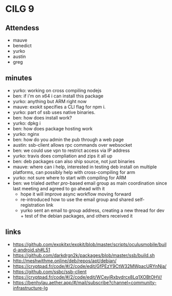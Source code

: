 # CILG 9

## Attendess
- mauve
- benedict
- yurko
- austin
- greg

## minutes
- yurko: working on cross compiling nodejs
- ben: if i'm on x64 i can install this package
- yurko: anything but ARM right now
- mauve: exokit specifies a CLI flag for npm i.
- yurko: part of ssb uses native binaries.
- ben: how does install work?
- yurko: dpkg i
- ben: how does package hosting work
- yurko: nginx
- ben: how do you admin the pub through a web page
- austin: ssb-client allows rpc commands over websocket
- ben: we could use vpn to restrict access via IP address
- yurko: travis does compliation and zips it all up
- ben: deb packages can also ship source, not just binaries
- mauve: where can i help, interested in testing deb install on multiple platforms, can possibly help with cross-compiling for arm
- yurko: not sure where to start with compiling for ARM
- ben: we trialed _aether pro_-based email group as main coordination since last meeting and agreed to go ahead with it
  - hope it will improve async workflow moving forward
  - re-introduced how to use the email group and shared self-registration link
  - yurko sent an email to group address, creating a new thread for dev + test of the debian packages, and others received it

## links
- https://github.com/exokitxr/exokit/blob/master/scripts/oculusmobile/build-android.sh#L51
- https://github.com/darkdrgn2k/packages/blob/master/ssb/build.sh
- http://meshwithme.online/deb/repos/apt/debian/
- https://cryptpad.fr/code/#/2/code/edit/GfPEzY9CtW32MWpacURYnNja/
- https://github.com/ssbc/ssb-client
- https://cryptpad.fr/code/#/2/code/edit/WCeyiRxbvdrcx8Lq1XOBtOHV/
- https://benhylau.aether.app/#/mail/subscribe?channel=community-infrastructure-lg
